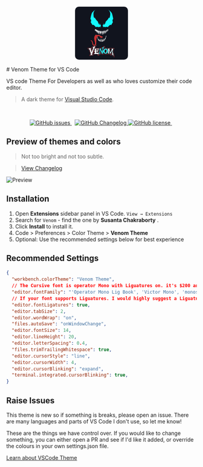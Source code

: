 <p align="center">
  <img src='https://raw.githubusercontent.com/susanta96/venom-theme-vscode/main/images/logo.png' width="140px" style="border-radius: 10px" />
</p>
# Venom Theme for VS Code 

VS code Theme For Developers as well as who loves customize their code editor.

> A dark theme for [Visual Studio Code](http://code.visualstudio.com).

&nbsp;

<p align="center">
    <a href="https://github.com/susanta96/venom-theme-vscode/issues">
      <img alt="GitHub issues" src="https://img.shields.io/github/issues/susanta96/venom-theme-vscode?style=for-the-badge&colorA=252526&colorB=43A047&label=GitHub issues" alt="GitHub issues">
    </a>&nbsp;
    <a href="https://github.com/susanta96/venom-theme-vscode/blob/main/CHANGELOG.md">
      <img alt="GitHub Changelog" src="https://img.shields.io/github/license/susanta96/venom-theme-vscode?style=for-the-badge&colorA=252526&colorB=43A047&label=CHANGELOG" alt="CHANGELOG">
    </a>
    <a href="https://github.com/susanta96/venom-theme-vscode/blob/main/LICENSE">
      <img alt="GitHub license" src="https://img.shields.io/github/license/susanta96/venom-theme-vscode?style=for-the-badge&colorA=252526&colorB=43A047&label=LICENSE" alt="LICENSE">
    </a>&nbsp;
</p>


## Preview of themes and colors

> Not too bright and not too subtle.

>[View Changelog](https://github.com/susanta96/venom-theme-vscode/blob/main/CHANGELOG.md)

![Preview](https://raw.githubusercontent.com/susanta96/venom-theme-vscode/main/images/previe.JPG)


## Installation

1. Open **Extensions** sidebar panel in VS Code. `View → Extensions`
2. Search for `Venom` - find the one by **Susanta Chakraborty** .
3. Click **Install** to install it.
4. Code > Preferences > Color Theme > **Venom Theme**
5. Optional: Use the recommended settings below for best experience

## Recommended Settings

```json
{
  "workbench.colorTheme": "Venom Theme",
  // The Cursive font is operator Mono with Liguatures on. it's $200 and you need to buy it to get the cursive. Dank Mono or Victor Mono are good alternatives .
  "editor.fontFamily": "'Operator Mono Lig Book', 'Victor Mono', 'monospace', monospace, 'Droid Sans Fallback'",
  // If your font supports Liguatures. I would highly suggest a Liguatures supported font.
  "editor.fontLigatures": true,
  "editor.tabSize": 2,
  "editor.wordWrap": "on",
  "files.autoSave": "onWindowChange",
  "editor.fontSize": 14,
  "editor.lineHeight": 20,
  "editor.letterSpacing": 0.4,
  "files.trimTrailingWhitespace": true,
  "editor.cursorStyle": "line",
  "editor.cursorWidth": 4,
  "editor.cursorBlinking": "expand",
  "terminal.integrated.cursorBlinking": true,
}
```


## Raise Issues

This theme is new so if something is breaks, please open an issue. There are many languages and parts of VS Code I don't use, so let me know!

These are the things we have control over. If you would like to change something, you can either open a PR and see if I'd like it added, or override the colours in your own settings.json file.


[Learn about VSCode Theme](https://code.visualstudio.com/docs/getstarted/theme-color-reference)

